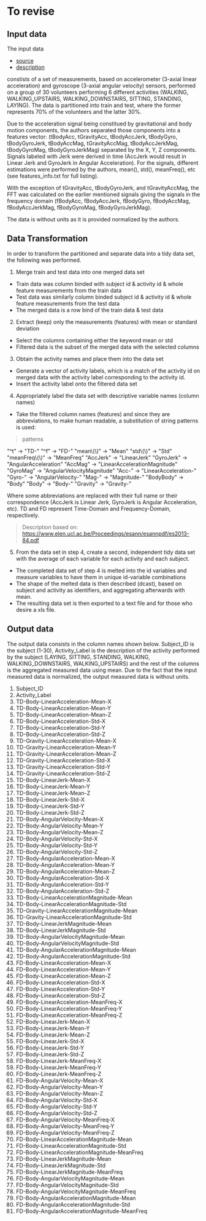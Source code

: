 # To revise

## Input data
The input data 

- [source](https://d396qusza40orc.cloudfront.net/getdata%2Fprojectfiles%2FUCI%20HAR%20Dataset.zip) 
- [description](http://archive.ics.uci.edu/ml/datasets/Human+Activity+Recognition+Using+Smartphones)

constists of a set of measurements, based on accelerometer (3-axial linear acceleration) and gyroscope (3-axial angular velocity) sensors, performed on a group of 30 volunteers performing  6 different activities (WALKING, WALKING\_UPSTAIRS, WALKING\_DOWNSTAIRS, SITTING, STANDING, LAYING). The data is partitioned into train and test, where the former represents 70% of the volunteers and the latter 30%. 

Due to the acceleration signal being constitued by gravitational and body motion components, the authors separated those components into a features vector: (tBodyAcc, tGravityAcc, tBodyAccJerk, tBodyGyro, tBodyGyroJerk, tBodyAccMag, tGravityAccMag, tBodyAccJerkMag, tBodyGyroMag, tBodyGyroJerkMag) separated by the X, Y, Z components. Signals labeled with Jerk were derived in time (AccJerk would result in Linear Jerk and GyroJerk in Angular Acceleration). For the signals, different estimations were performed by the authors, mean(), std(), meanFreq(), etc (see features\_info.txt for full listing). 

With the exception of tGravityAcc, tBodyGyroJerk, and tGravityAccMag, the FFT was calculated on the earlier mentioned signals giving the signals in the frequency domain (fBodyAcc, fBodyAccJerk, fBodyGyro, fBodyAccMag, fBodyAccJerkMag, fBodyGyroMag, fBodyGyroJerkMag).

The data is without units as it is provided normalized by the authors.

## Data Transformation

In order to transform the partitioned and separate data into a tidy data set, the following was performed.
1. Merge train and test data into one merged data set
* Train data was column binded with subject id & activity id & whole feature measurements from the train data
* Test data was similarly column binded subject id & activity id & whole feature measurements from the test data
* The merged data is a row bind of the train data & test data
2. Extract (keep) only the measurements (features) with mean or standard deviation
* Select the columns containing either the keyword mean or std
* Filtered data is the subset of the merged data with the selected columns
3. Obtain the activity names and place them into the data set
* Generate a vector of activity labels, which is a match of the activity id on merged data with the activity label corresponding to the activity id.
* Insert the activity label onto the filtered data set
4. Appropriately label the data set with descriptive variable names (column names)
* Take the filtered column names (features) and since they are abbreviations, to make human readable, a substitution of string patterns is used:

>patterns

"^t" -> "TD-"
"^f" -> "FD-"
"mean\\(\\)" -> "Mean"
"std\\(\\)" -> "Std"
"meanFreq\\(\\)" -> "MeanFreq"
"AccJerk" -> "LinearJerk"
"GyroJerk" -> "AngularAcceleration"
"AccMag" -> "LinearAccelerationMagnitude"
"GyroMag" -> "AngularVelocityMagnitude"
"Acc-" -> "LinearAcceleration-"
"Gyro-" -> "AngularVelocity-"
"Mag-" -> "Magnitude-"
"BodyBody" -> "Body"
"Body" -> "Body-"
"Gravity" -> "Gravity-"

Where some abbreviations are replaced with their full name or their correspondence (AccJerk is Linear Jerk, GyroJerk is Angular Acceleration, etc). TD and FD represent Time-Domain and Frequency-Domain, respectively.
  >Description based on: https://www.elen.ucl.ac.be/Proceedings/esann/esannpdf/es2013-84.pdf

5. From the data set in step 4, create a second, independent tidy data set with the average of each variable for each activity and each subject.
* The completed data set of step 4 is melted into the id variables and measure variables to have them in unique id-variable combinations
* The shape of the melted data is then described (dcast), based on subject and activity as identifiers, and aggregating afterwards with mean.
* The resulting data set is then exported to a text file and for those who desire a xls file.

## Output data

The output data consists in the column names shown below. Subject\_ID is the subject (1-30), Activity\_Label is the description of the activity performed by the subject (LAYING, SITTING, STANDING, WALKING, WALKING\_DOWNSTAIRS, WALKING\_UPSTAIRS) and the rest of the columns is the aggregated measured data using mean. Due to the fact that the input measured data is normalized, the output measured data is without units.

1.  Subject\_ID
2.  Activity\_Label
3.  TD-Body-LinearAcceleration-Mean-X
4.  TD-Body-LinearAcceleration-Mean-Y
5.  TD-Body-LinearAcceleration-Mean-Z
6.  TD-Body-LinearAcceleration-Std-X
7.  TD-Body-LinearAcceleration-Std-Y
8.  TD-Body-LinearAcceleration-Std-Z
9.  TD-Gravity-LinearAcceleration-Mean-X
10. TD-Gravity-LinearAcceleration-Mean-Y
11. TD-Gravity-LinearAcceleration-Mean-Z
12. TD-Gravity-LinearAcceleration-Std-X
13. TD-Gravity-LinearAcceleration-Std-Y
14. TD-Gravity-LinearAcceleration-Std-Z
15. TD-Body-LinearJerk-Mean-X
16. TD-Body-LinearJerk-Mean-Y
17. TD-Body-LinearJerk-Mean-Z
18. TD-Body-LinearJerk-Std-X
19. TD-Body-LinearJerk-Std-Y
20. TD-Body-LinearJerk-Std-Z
21. TD-Body-AngularVelocity-Mean-X
22. TD-Body-AngularVelocity-Mean-Y
23. TD-Body-AngularVelocity-Mean-Z
24. TD-Body-AngularVelocity-Std-X
25. TD-Body-AngularVelocity-Std-Y
26. TD-Body-AngularVelocity-Std-Z
27. TD-Body-AngularAcceleration-Mean-X
28. TD-Body-AngularAcceleration-Mean-Y
29. TD-Body-AngularAcceleration-Mean-Z
30. TD-Body-AngularAcceleration-Std-X
31. TD-Body-AngularAcceleration-Std-Y
32. TD-Body-AngularAcceleration-Std-Z
33. TD-Body-LinearAccelerationMagnitude-Mean
34. TD-Body-LinearAccelerationMagnitude-Std
35. TD-Gravity-LinearAccelerationMagnitude-Mean
36. TD-Gravity-LinearAccelerationMagnitude-Std
37. TD-Body-LinearJerkMagnitude-Mean
38. TD-Body-LinearJerkMagnitude-Std
39. TD-Body-AngularVelocityMagnitude-Mean
40. TD-Body-AngularVelocityMagnitude-Std
41. TD-Body-AngularAccelerationMagnitude-Mean
42. TD-Body-AngularAccelerationMagnitude-Std
43. FD-Body-LinearAcceleration-Mean-X
44. FD-Body-LinearAcceleration-Mean-Y
45. FD-Body-LinearAcceleration-Mean-Z
46. FD-Body-LinearAcceleration-Std-X
47. FD-Body-LinearAcceleration-Std-Y
48. FD-Body-LinearAcceleration-Std-Z
49. FD-Body-LinearAcceleration-MeanFreq-X
50. FD-Body-LinearAcceleration-MeanFreq-Y
51. FD-Body-LinearAcceleration-MeanFreq-Z
52. FD-Body-LinearJerk-Mean-X
53. FD-Body-LinearJerk-Mean-Y
54. FD-Body-LinearJerk-Mean-Z
55. FD-Body-LinearJerk-Std-X
56. FD-Body-LinearJerk-Std-Y
57. FD-Body-LinearJerk-Std-Z
58. FD-Body-LinearJerk-MeanFreq-X
59. FD-Body-LinearJerk-MeanFreq-Y
60. FD-Body-LinearJerk-MeanFreq-Z
61. FD-Body-AngularVelocity-Mean-X
62. FD-Body-AngularVelocity-Mean-Y
63. FD-Body-AngularVelocity-Mean-Z
64. FD-Body-AngularVelocity-Std-X
65. FD-Body-AngularVelocity-Std-Y
66. FD-Body-AngularVelocity-Std-Z
67. FD-Body-AngularVelocity-MeanFreq-X
68. FD-Body-AngularVelocity-MeanFreq-Y
69. FD-Body-AngularVelocity-MeanFreq-Z
70. FD-Body-LinearAccelerationMagnitude-Mean
71. FD-Body-LinearAccelerationMagnitude-Std
72. FD-Body-LinearAccelerationMagnitude-MeanFreq
73. FD-Body-LinearJerkMagnitude-Mean
74. FD-Body-LinearJerkMagnitude-Std
75. FD-Body-LinearJerkMagnitude-MeanFreq
76. FD-Body-AngularVelocityMagnitude-Mean
77. FD-Body-AngularVelocityMagnitude-Std
78. FD-Body-AngularVelocityMagnitude-MeanFreq
79. FD-Body-AngularAccelerationMagnitude-Mean
80. FD-Body-AngularAccelerationMagnitude-Std
81. FD-Body-AngularAccelerationMagnitude-MeanFreq
